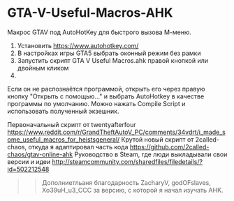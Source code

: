 # GTA-V-Useful-Macros-AHK
Макрос GTAV под AutoHotKey для быстрого вызова М-меню.

1) Установить https://www.autohotkey.com/
2) В настройках игры GTA5 выбрать оконный режим без рамки
3) Запустить скрипт GTA V Useful Macros.ahk правой кнопкой или двойным кликом
4) 
Если он не распознаётся программой, открыть его через правую кнопку "Открыть с помощью..." и выбрать AutoHotkey в качестве программы по умолчанию. 
Можно нажать Compile Script и использовать полученный экзешник.


Первоначальный скрипт от twentyafterfour https://www.reddit.com/r/GrandTheftAutoV_PC/comments/34vdrt/i_made_some_useful_macros_for_heistsgeneral/
Крутой новый скрипт от 2called-chaos, откуда я адаптировал часть кода https://github.com/2called-chaos/gtav-online-ahk
Руководство в Steam, где люди выкладывали свои версии и идеи http://steamcommunity.com/sharedfiles/filedetails/?id=502212548

>> Дополниетльаня благодарность ZacharyV, godOFslaves, Xo39uH_u3_CCC за версию, с которой я начал изучать AHK.
